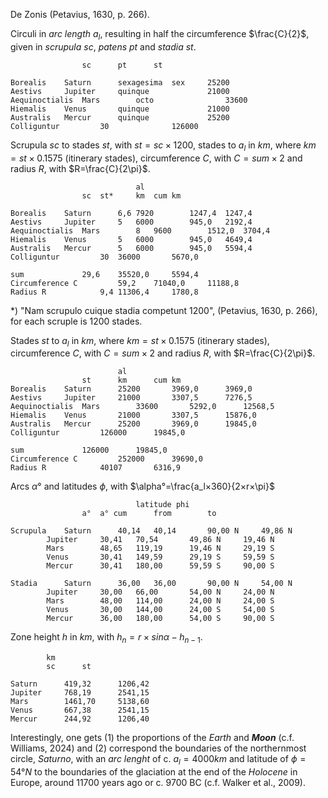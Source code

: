 De Zonis (Petavius, 1630, p. 266).				

Circuli in *arc length* $a_l$, resulting in half the circumference $\frac{C}{2}$, given in *scrupula* $sc$, *patens* $pt$ and *stadia* $st$.
~~~				
				sc		pt		st

Borealis	Saturn		sexagesima	sex		25200
Aestivs		Jupiter		quinque				21000
Aequinoctialis	Mars		octo				33600
Hiemalis	Venus		quinque				21000
Australis	Mercur		quinque				25200
Colliguntur			30				126000
~~~

Scrupula $sc$ to stades $st$, with $st=sc×1200$, stades to $a_l$ in $km$, where $km=st×0.1575$ (itinerary stades), circumference $C$, with $C=sum×2$ and radius $R$, with $R=\frac{C}{2\pi}$.
~~~
							al	
				sc	st*		km	cum km

Borealis	Saturn		6,6	7920		1247,4	1247,4
Aestivs		Jupiter		5	6000		945,0	2192,4
Aequinoctialis	Mars		8	9600		1512,0	3704,4
Hiemalis	Venus		5	6000		945,0	4649,4
Australis	Mercur		5	6000		945,0	5594,4
Colliguntur			30	36000		5670,0	

sum				29,6	35520,0		5594,4	
Circumference C			59,2	71040,0		11188,8	
Radius R			9,4	11306,4		1780,8	
~~~
*) "Nam scrupulo cuique stadia competunt 1200", (Petavius, 1630, p. 266), for each scruple is 1200 stades.

Stades $st$ to $a_l$ in $km$, where $km=st×0.1575$ (itinerary stades), circumference $C$, with $C=sum×2$ and radius $R$, with $R=\frac{C}{2\pi}$.				
~~~
						al	
				st		km		cum km
Borealis	Saturn		25200		3969,0		3969,0
Aestivs		Jupiter		21000		3307,5		7276,5
Aequinoctialis	Mars		33600		5292,0		12568,5
Hiemalis	Venus		21000		3307,5		15876,0
Australis	Mercur		25200		3969,0		19845,0
Colliguntur			126000		19845,0	

sum				126000		19845,0	
Circumference C			252000		39690,0	
Radius R			40107		6316,9
~~~

Arcs $\alpha°$ and latitudes $\phi$, with $\alpha°=\frac{a_l×360}{2×r×\pi}$
~~~
							latitude phi		
				a°	a° cum		from		to	

Scrupula	Saturn		40,14	40,14		90,00 N		49,86 N
		Jupiter		30,41	70,54		49,86 N		19,46 N
		Mars		48,65	119,19		19,46 N		29,19 S
		Venus		30,41	149,59		29,19 S		59,59 S
		Mercur		30,41	180,00		59,59 S		90,00 S

Stadia		Saturn		36,00	36,00		90,00 N		54,00 N
		Jupiter		30,00	66,00		54,00 N		24,00 N
		Mars		48,00	114,00		24,00 N		24,00 S
		Venus		30,00	144,00		24,00 S		54,00 S
		Mercur		36,00	180,00		54,00 S		90,00 S
~~~

Zone height $h$ in $km$, with $h_n=r×sin\alpha - h_{n-1}$.
~~~
		km	
		sc		st

Saturn		419,32		1206,42
Jupiter		768,19		2541,15
Mars		1461,70		5138,60
Venus		667,38		2541,15
Mercur		244,92		1206,40
~~~

Interestingly, one gets (1) the proportions of the *Earth* and ***Moon*** (c.f. Williams, 2024) and (2) correspond the boundaries of the northernmost circle, *Saturno*, with an *arc lenght* of c. $a_l=4000 km$ and latitude of $\phi=54° N$  to the boundaries of the glaciation at the end of the *Holocene* in Europe, around 11700 years ago or c. 9700 BC (c.f. Walker et al., 2009).
